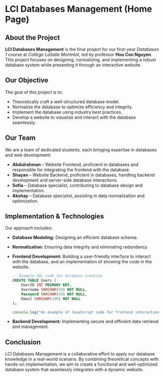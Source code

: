 # LCI Databases Management (Home Page)

## About the Project

**LCI Databases Management** is the final project for our first-year *Databases 1* course at *Collège LaSalle Montréal*, led by professor **Huu Con Nguyen**. This project focuses on designing, normalizing, and implementing a robust database system while presenting it through an interactive website.

## Our Objective

The goal of this project is to:
- Theoretically craft a well-structured database model.
- Normalize the database to optimize efficiency and integrity.
- Implement the database using industry best practices.
- Develop a website to visualize and interact with the database seamlessly.

## Our Team

We are a team of dedicated students, each bringing expertise in databases and web development:

- **Abdulrahman** – Website Frontend, proficient in databases and responsible for integrating the frontend with the database.
- **Shayan** – Website Backend, proficient in databases, handling backend development and server-side database interactions.
- **Sofia** – Database specialist, contributing to database design and implementation.
- **Akshay** – Database specialist, assisting in data normalization and optimization.

## Implementation & Technologies

Our approach includes:
- **Database Modeling:** Designing an efficient database schema.
- **Normalization:** Ensuring data integrity and eliminating redundancy.
- **Frontend Development:** Building a user-friendly interface to interact with the database, and an implementation of showing the code in the website.
    ```sql
    -- Example SQL code for database creation
    CREATE TABLE Users (
        UserID INT PRIMARY KEY,
        Username VARCHAR(50) NOT NULL,
        Password VARCHAR(50) NOT NULL,
        Email VARCHAR(100) NOT NULL
    );
    ```

    ```js
    console.log("An example of JavaScript code for frontend interaction");
    ```
- **Backend Development:** Implementing secure and efficient data retrieval and management.

## Conclusion

LCI Databases Management is a collaborative effort to apply our database knowledge in a real-world scenario. By combining theoretical concepts with hands-on implementation, we aim to create a functional and well-optimized database system that seamlessly integrates with a dynamic website.

